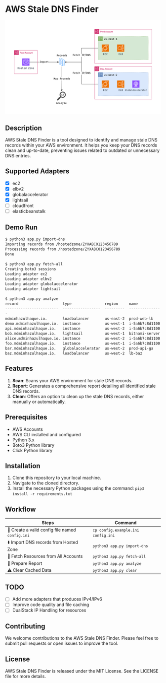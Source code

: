 # AWS Stale DNS Finder

![AWS Stale DNS Finder](.media/aws-stale-dns-finder.drawio.png)

## Description

AWS Stale DNS Finder is a tool designed to identify and manage stale DNS records within your AWS environment. It helps you keep your DNS records clean and up-to-date, preventing issues related to outdated or unnecessary DNS entries.

## Supported Adapters

- [x] ec2
- [x] elbv2
- [x] globalaccelerator
- [x] lightsail
- [ ] cloudfront
- [ ] elasticbeanstalk

## Demo Run

```
$ python3 app.py import-dns
Importing records from /hostedzone/ZYXABC0123456789
Processing records from /hostedzone/ZYXABC0123456789
Done

$ python3 app.py fetch-all 
Creating boto3 sessions
Loading adapter ec2
Loading adapter elbv2
Loading adapter globalaccelerator
Loading adapter lightsail

$ python3 app.py analyze 
record                    type               region     name
------------------------  -----------------  ---------  ---------------
mdminhazulhaque.io.       loadbalancer       us-east-2  prod-web-lb
demo.mdminhazulhaque.io.  instance           us-west-1  i-5a6b7c8d1100
api.mdminhazulhaque.io.   instance           us-west-2  i-5a6b7c8d1100
bob.mdminhazulhaque.io.   lightsail          us-west-1  bitnami-server
alice.mdminhazulhaque.io. instance           us-west-2  i-5a6b7c8d1100
foo.mdminhazulhaque.io.   instance           us-west-1  i-5a6b7c8d1100
bar.mdminhazulhaque.io.   globalaccelerator  us-west-2  prod-api-ga
baz.mdminhazulhaque.io.   loadbalancer       us-west-2  lb-baz

```

## Features

1. **Scan**: Scans your AWS environment for stale DNS records.
2. **Report**: Generates a comprehensive report detailing all identified stale DNS records.
3. **Clean**: Offers an option to clean up the stale DNS records, either manually or automatically.

## Prerequisites

- AWS Accounts
- AWS CLI installed and configured
- Python 3.x
- Boto3 Python library
- Click Python library

## Installation

1. Clone this repository to your local machine.
2. Navigate to the cloned directory.
3. Install the necessary Python packages using the command: `pip3 install -r requirements.txt`

## Workflow

| Steps| Command |
|-----------------------------------------------|------------------------------------|
| :file_folder: Create a valid config file named `config.ini` | `cp config.example.ini config.ini` |
| :arrow_down: Import DNS records from Hosted Zone | `python3 app.py import-dns` |
| :arrows_counterclockwise: Fetch Resources from All Accounts | `python3 app.py fetch-all` |
| :mag_right: Prepare Report | `python3 app.py analyze` |
| :warning: Clear Cached Data | `python3 app.py clear` |

## TODO

- [ ] Add more adapters that produces IPv4/IPv6
- [ ] Improve code quality and file caching
- [ ] DualStack IP Handling for resources

## Contributing

We welcome contributions to the AWS Stale DNS Finder. Please feel free to submit pull requests or open issues to improve the tool.

## License

AWS Stale DNS Finder is released under the MIT License. See the LICENSE file for more details.
